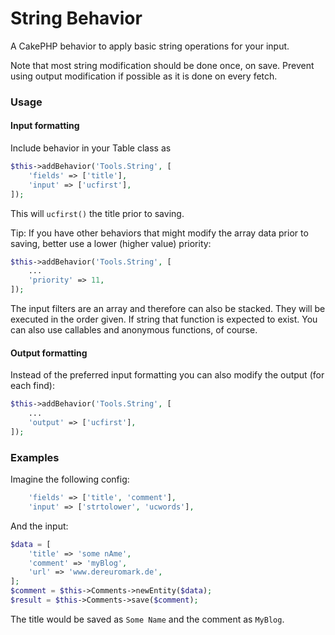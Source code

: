# String Behavior

A CakePHP behavior to apply basic string operations for your input.

Note that most string modification should be done once, on save.
Prevent using output modification if possible as it is done on every fetch.

### Usage

#### Input formatting
Include behavior in your Table class as
```php
$this->addBehavior('Tools.String', [
    'fields' => ['title'], 
    'input' => ['ucfirst'],
]);
```
This will `ucfirst()` the title prior to saving.

Tip: If you have other behaviors that might modify the array data prior to saving, better use a lower (higher value) priority:
```php
$this->addBehavior('Tools.String', [
    ...
    'priority' => 11,
]);
```

The input filters are an array and therefore can also be stacked. They will be executed in the order given. 
If string that function is expected to exist. You can also use callables and anonymous functions, of course. 

#### Output formatting
Instead of the preferred input formatting you can also modify the output (for each find):
```php
$this->addBehavior('Tools.String', [
    ...
    'output' => ['ucfirst'],
]);
```


### Examples

Imagine the following config:
```php
    'fields' => ['title', 'comment'], 
    'input' => ['strtolower', 'ucwords'],
```

And the input:
```php
$data = [
    'title' => 'some nAme',
    'comment' => 'myBlog',
    'url' => 'www.dereuromark.de',
];
$comment = $this->Comments->newEntity($data);
$result = $this->Comments->save($comment);
```

The title would be saved as `Some Name` and the comment as `MyBlog`.

